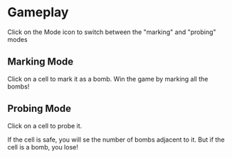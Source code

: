 # Gameplay 
Click on the Mode icon to switch between the "marking" and "probing" modes
## Marking Mode
Click on a cell to mark it as a bomb. Win the game by marking all the bombs!
## Probing Mode
Click on a cell to probe it.

If the cell is safe, you will se the number of bombs adjacent to it.
But if the cell is a bomb, you lose!